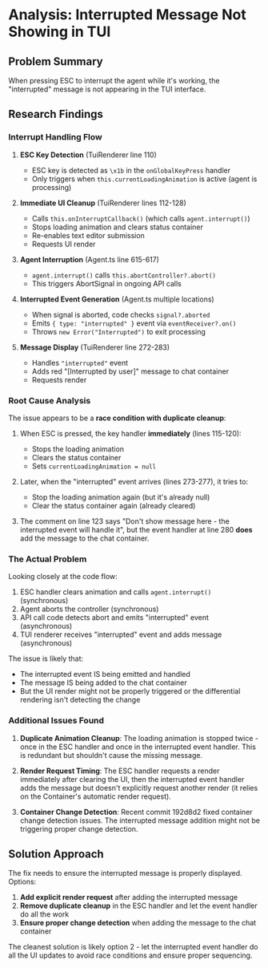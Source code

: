 # Analysis: Interrupted Message Not Showing in TUI

## Problem Summary
When pressing ESC to interrupt the agent while it's working, the "interrupted" message is not appearing in the TUI interface.

## Research Findings

### Interrupt Handling Flow

1. **ESC Key Detection** (TuiRenderer line 110)
   - ESC key is detected as `\x1b` in the `onGlobalKeyPress` handler
   - Only triggers when `this.currentLoadingAnimation` is active (agent is processing)

2. **Immediate UI Cleanup** (TuiRenderer lines 112-128)
   - Calls `this.onInterruptCallback()` (which calls `agent.interrupt()`)
   - Stops loading animation and clears status container
   - Re-enables text editor submission
   - Requests UI render

3. **Agent Interruption** (Agent.ts line 615-617)
   - `agent.interrupt()` calls `this.abortController?.abort()`
   - This triggers AbortSignal in ongoing API calls

4. **Interrupted Event Generation** (Agent.ts multiple locations)
   - When signal is aborted, code checks `signal?.aborted` 
   - Emits `{ type: "interrupted" }` event via `eventReceiver?.on()`
   - Throws `new Error("Interrupted")` to exit processing

5. **Message Display** (TuiRenderer line 272-283)
   - Handles `"interrupted"` event
   - Adds red "[Interrupted by user]" message to chat container
   - Requests render

### Root Cause Analysis

The issue appears to be a **race condition with duplicate cleanup**:

1. When ESC is pressed, the key handler **immediately** (lines 115-120):
   - Stops the loading animation
   - Clears the status container
   - Sets `currentLoadingAnimation = null`

2. Later, when the "interrupted" event arrives (lines 273-277), it tries to:
   - Stop the loading animation again (but it's already null)
   - Clear the status container again (already cleared)

3. The comment on line 123 says "Don't show message here - the interrupted event will handle it", but the event handler at line 280 **does** add the message to the chat container.

### The Actual Problem

Looking closely at the code flow:

1. ESC handler clears animation and calls `agent.interrupt()` (synchronous)
2. Agent aborts the controller (synchronous)
3. API call code detects abort and emits "interrupted" event (asynchronous)
4. TUI renderer receives "interrupted" event and adds message (asynchronous)

The issue is likely that:
- The interrupted event IS being emitted and handled
- The message IS being added to the chat container
- But the UI render might not be properly triggered or the differential rendering isn't detecting the change

### Additional Issues Found

1. **Duplicate Animation Cleanup**: The loading animation is stopped twice - once in the ESC handler and once in the interrupted event handler. This is redundant but shouldn't cause the missing message.

2. **Render Request Timing**: The ESC handler requests a render immediately after clearing the UI, then the interrupted event handler adds the message but doesn't explicitly request another render (it relies on the Container's automatic render request).

3. **Container Change Detection**: Recent commit 192d8d2 fixed container change detection issues. The interrupted message addition might not be triggering proper change detection.

## Solution Approach

The fix needs to ensure the interrupted message is properly displayed. Options:

1. **Add explicit render request** after adding the interrupted message
2. **Remove duplicate cleanup** in the ESC handler and let the event handler do all the work
3. **Ensure proper change detection** when adding the message to the chat container

The cleanest solution is likely option 2 - let the interrupted event handler do all the UI updates to avoid race conditions and ensure proper sequencing.
